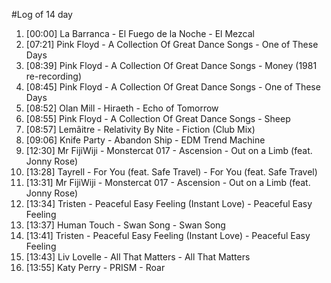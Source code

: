 #Log of 14 day

1. [00:00] La Barranca - El Fuego de la Noche - El Mezcal
1. [07:21] Pink Floyd - A Collection Of Great Dance Songs - One of These Days
1. [08:39] Pink Floyd - A Collection Of Great Dance Songs - Money (1981 re-recording)
1. [08:45] Pink Floyd - A Collection Of Great Dance Songs - One of These Days
1. [08:52] Olan Mill - Hiraeth - Echo of Tomorrow
1. [08:55] Pink Floyd - A Collection Of Great Dance Songs - Sheep
1. [08:57] Lemâitre - Relativity By Nite - Fiction (Club Mix)
1. [09:06] Knife Party - Abandon Ship - EDM Trend Machine
1. [12:30] Mr FijiWiji - Monstercat 017 - Ascension - Out on a Limb (feat. Jonny Rose)
1. [13:28] Tayrell - For You (feat. Safe Travel) - For You (feat. Safe Travel)
1. [13:31] Mr FijiWiji - Monstercat 017 - Ascension - Out on a Limb (feat. Jonny Rose)
1. [13:34] Tristen - Peaceful Easy Feeling (Instant Love) - Peaceful Easy Feeling
1. [13:37] Human Touch - Swan Song - Swan Song
1. [13:41] Tristen - Peaceful Easy Feeling (Instant Love) - Peaceful Easy Feeling
1. [13:43] Liv Lovelle - All That Matters - All That Matters
1. [13:55] Katy Perry - PRISM - Roar
